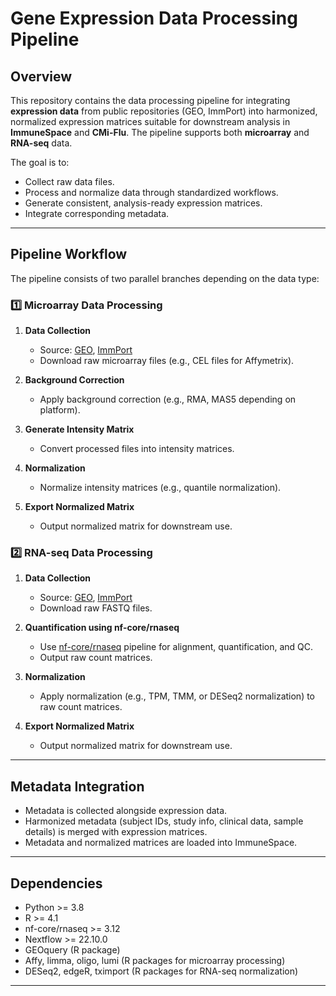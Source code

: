 # Gene Expression Data Processing Pipeline

## Overview

This repository contains the data processing pipeline for integrating **expression data** from public repositories (GEO, ImmPort) into harmonized, normalized expression matrices suitable for downstream analysis in **ImmuneSpace** and **CMi-Flu**. The pipeline supports both **microarray** and **RNA-seq** data.

The goal is to:

- Collect raw data files.
- Process and normalize data through standardized workflows.
- Generate consistent, analysis-ready expression matrices.
- Integrate corresponding metadata.

---

## Pipeline Workflow

The pipeline consists of two parallel branches depending on the data type:

### 1️⃣ Microarray Data Processing

1. **Data Collection**
   - Source: [GEO](https://www.ncbi.nlm.nih.gov/geo/), [ImmPort](https://www.immport.org/)
   - Download raw microarray files (e.g., CEL files for Affymetrix).

2. **Background Correction**
   - Apply background correction (e.g., RMA, MAS5 depending on platform).

3. **Generate Intensity Matrix**
   - Convert processed files into intensity matrices.

4. **Normalization**
   - Normalize intensity matrices (e.g., quantile normalization).

5. **Export Normalized Matrix**
   - Output normalized matrix for downstream use.

### 2️⃣ RNA-seq Data Processing

1. **Data Collection**
   - Source: [GEO](https://www.ncbi.nlm.nih.gov/geo/), [ImmPort](https://www.immport.org/)
   - Download raw FASTQ files.

2. **Quantification using nf-core/rnaseq**
   - Use [nf-core/rnaseq](https://nf-co.re/rnaseq) pipeline for alignment, quantification, and QC.
   - Output raw count matrices.

3. **Normalization**
   - Apply normalization (e.g., TPM, TMM, or DESeq2 normalization) to raw count matrices.

4. **Export Normalized Matrix**
   - Output normalized matrix for downstream use.

---

## Metadata Integration

- Metadata is collected alongside expression data.
- Harmonized metadata (subject IDs, study info, clinical data, sample details) is merged with expression matrices.
- Metadata and normalized matrices are loaded into ImmuneSpace.

---

## Dependencies

- Python >= 3.8
- R >= 4.1
- nf-core/rnaseq >= 3.12
- Nextflow >= 22.10.0
- GEOquery (R package)
- Affy, limma, oligo, lumi (R packages for microarray processing)
- DESeq2, edgeR, tximport (R packages for RNA-seq normalization)

---
